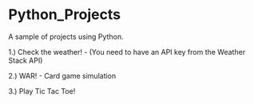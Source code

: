# Python_Projects
A sample of projects using Python.

1.)  Check the weather! - (You need to have an API key from the Weather Stack API)

2.)  WAR! - Card game simulation

3.)  Play Tic Tac Toe!

